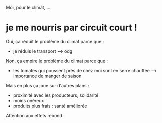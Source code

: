 Moi, pour le climat, ...

# je me nourris par circuit court !

Oui, ça réduit le problème du climat parce que :
* je réduis le transport --> odg

Non, ça empire le problème du climat parce que :
* les tomates qui poussent près de chez moi sont en serre chauffée --> importance de manger de saison

Mais en plus ça joue sur d'autres plans :
* proximité avec les producteurs, solidarité
* moins onéreux
* produits plus frais : santé améliorée

Attention aux effets rebond :

